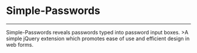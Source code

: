 # Simple-Passwords
<hr>
Simple-Passwords reveals passwords typed into password input boxes.
>A simple jQuery extension which promotes ease of use and efficient design in web forms.